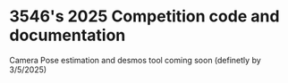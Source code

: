 # 3546's 2025 Competition code and documentation

Camera Pose estimation and desmos tool coming soon (definetly by 3/5/2025)

